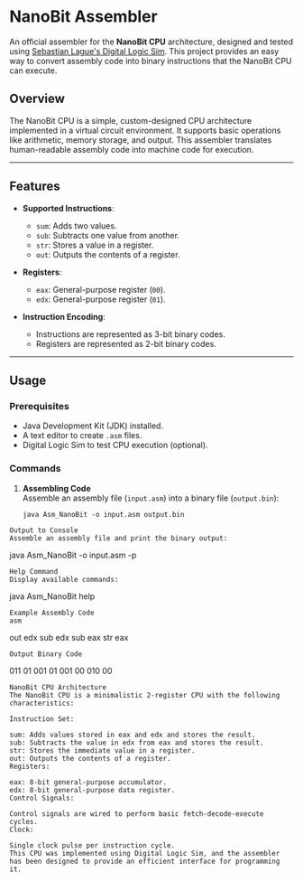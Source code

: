 # NanoBit Assembler

An official assembler for the **NanoBit CPU** architecture, designed and tested using [Sebastian Lague's Digital Logic Sim](https://github.com/SebLague/Digital-Logic-Sim). This project provides an easy way to convert assembly code into binary instructions that the NanoBit CPU can execute.

## Overview

The NanoBit CPU is a simple, custom-designed CPU architecture implemented in a virtual circuit environment. It supports basic operations like arithmetic, memory storage, and output. This assembler translates human-readable assembly code into machine code for execution.

---

## Features

- **Supported Instructions**:
  - `sum`: Adds two values.  
  - `sub`: Subtracts one value from another.  
  - `str`: Stores a value in a register.  
  - `out`: Outputs the contents of a register.  

- **Registers**:
  - `eax`: General-purpose register (`00`).
  - `edx`: General-purpose register (`01`).

- **Instruction Encoding**:
  - Instructions are represented as 3-bit binary codes.
  - Registers are represented as 2-bit binary codes.

---

## Usage

### Prerequisites

- Java Development Kit (JDK) installed.
- A text editor to create `.asm` files.
- Digital Logic Sim to test CPU execution (optional).

### Commands

1. **Assembling Code**  
   Assemble an assembly file (`input.asm`) into a binary file (`output.bin`):  
   ```
   java Asm_NanoBit -o input.asm output.bin
```
Output to Console
Assemble an assembly file and print the binary output:
```
java Asm_NanoBit -o input.asm -p
```
Help Command
Display available commands:
```
java Asm_NanoBit help
```
Example Assembly Code
asm
```
out edx
sub edx
sub eax
str eax
```
Output Binary Code
```
011 01
001 01
001 00
010 00
```
NanoBit CPU Architecture
The NanoBit CPU is a minimalistic 2-register CPU with the following characteristics:

Instruction Set:

sum: Adds values stored in eax and edx and stores the result.
sub: Subtracts the value in edx from eax and stores the result.
str: Stores the immediate value in a register.
out: Outputs the contents of a register.
Registers:

eax: 8-bit general-purpose accumulator.
edx: 8-bit general-purpose data register.
Control Signals:

Control signals are wired to perform basic fetch-decode-execute cycles.
Clock:

Single clock pulse per instruction cycle.
This CPU was implemented using Digital Logic Sim, and the assembler has been designed to provide an efficient interface for programming it.
